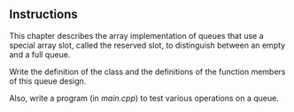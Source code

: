 ## Instructions
This chapter describes the array implementation of queues that use a special array slot, called the reserved slot, to distinguish between an empty and a full queue. 

Write the definition of the class and the definitions of the function members of this queue design. 

Also, write a program (in *main.cpp*) to test various operations on a queue.

